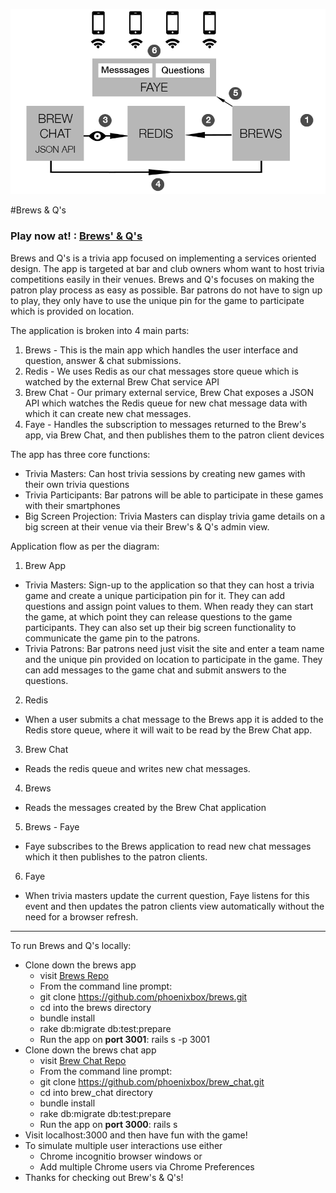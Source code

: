![Brews SOA Breakdown](./soa_flow.png)

#Brews & Q's

### Play now at! : [Brews' & Q's](http://brewsandqs.com/)

Brews and Q's is a trivia app focused on implementing a services oriented design. The app is targeted at bar and club owners whom want to host trivia competitions easily in their venues. Brews and Q's focuses on making the patron play process as easy as possible. Bar patrons do not have to sign up to play, they only have to use the unique pin for the game to participate which is provided on location.

The application is broken into 4 main parts:

1.  Brews - This is the main app which handles the user interface and question, answer & chat submissions.
2.  Redis - We uses Redis as our chat messages store queue which is watched by the external Brew Chat service API
3.  Brew Chat - Our primary external service, Brew Chat exposes a JSON API which watches the Redis queue for new chat message data with which it can create new chat messages.
4.  Faye - Handles the subscription to messages returned to the Brew's app, via Brew Chat, and then publishes them to the patron client devices


The app has three core functions:

* Trivia Masters: Can host trivia sessions by creating new games with their own trivia questions 
* Trivia Participants: Bar patrons will be able to participate in these games with their smartphones
* Big Screen Projection: Trivia Masters can display trivia game details on a big screen at their venue via their Brew's & Q's admin view.

Application flow as per the diagram:

1. Brew App
  * Trivia Masters: Sign-up to the application so that they can host a trivia game and create a unique participation pin for it. They can add questions and assign point values to them. When ready they can start the game, at which point they can release questions to the game participants. They can also set up their big screen functionality to communicate the game pin to the patrons.
  * Trivia Patrons: Bar patrons need just visit the site and enter a team name and the unique pin provided on location to participate in the game. They can add messages to the game chat and submit answers to the questions.
2. Redis
  * When a user submits a chat message to the Brews app it is added to the Redis store queue, where it will wait to be read by the Brew Chat app.
3. Brew Chat
  * Reads the redis queue and writes new chat messages.
4. Brews
  * Reads the messages created by the Brew Chat application
5. Brews - Faye
  * Faye subscribes to the Brews application to read new chat messages which it then publishes to the patron clients.
6. Faye
  * When trivia masters update the current question, Faye listens for this event and then updates the patron clients view automatically without the need for a browser refresh.

***
To run Brews and Q's locally:

* Clone down the brews app
  * visit [Brews Repo](https://github.com/phoenixbox/brews)
  * From the command line prompt:
  * git clone https://github.com/phoenixbox/brews.git
  * cd into the brews directory
  * bundle install
  * rake db:migrate db:test:prepare
  * Run the app on **port 3001**: rails s -p 3001
* Clone down the brews chat app
  * visit [Brew Chat Repo](https://github.com/phoenixbox/brew_chat)
  * From the command line prompt:
  * git clone https://github.com/phoenixbox/brew_chat.git
  * cd into brew_chat directory
  * bundle install
  * rake db:migrate db:test:prepare
  * Run the app on **port 3000**: rails s
* Visit localhost:3000 and then have fun with the game!
* To simulate multiple user interactions use either
  * Chrome incognitio browser windows or
  * Add multiple Chrome users via Chrome Preferences
* Thanks for checking out Brew's & Q's!